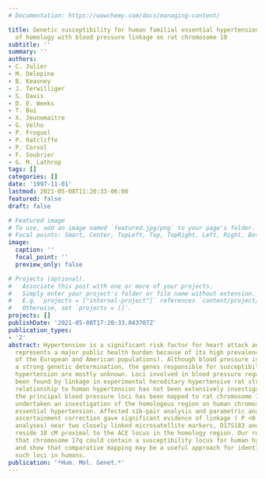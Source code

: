 ```yaml
---
# Documentation: https://wowchemy.com/docs/managing-content/

title: Genetic susceptibility for human familial essential hypertension in a region
  of homology with blood pressure linkage on rat chromosome 10
subtitle: ''
summary: ''
authors:
- C. Julier
- M. Delepine
- B. Keavney
- J. Terwilliger
- S. Davis
- D. E. Weeks
- T. Bui
- X. Jeunemaitre
- G. Velho
- P. Froguel
- P. Ratcliffe
- P. Corvol
- F. Soubrier
- G. M. Lathrop
tags: []
categories: []
date: '1997-11-01'
lastmod: 2021-05-08T11:20:33-06:00
featured: false
draft: false

# Featured image
# To use, add an image named `featured.jpg/png` to your page's folder.
# Focal points: Smart, Center, TopLeft, Top, TopRight, Left, Right, BottomLeft, Bottom, BottomRight.
image:
  caption: ''
  focal_point: ''
  preview_only: false

# Projects (optional).
#   Associate this post with one or more of your projects.
#   Simply enter your project's folder or file name without extension.
#   E.g. `projects = ["internal-project"]` references `content/project/deep-learning/index.md`.
#   Otherwise, set `projects = []`.
projects: []
publishDate: '2021-05-08T17:20:33.043707Z'
publication_types:
- '2'
abstract: Hypertension is a significant risk factor for heart attack and stroke and
  represents a major public health burden because of its high prevalence (e.g. 15-20%
  of the European and American populations). Although blood pressure is known to have
  a strong genetic determination, the genes responsible for susceptibility to essential
  hypertension are mostly unknown. Loci involved in blood pressure regulation have
  been found by linkage in experimental hereditary hypertensive rat strains, but their
  relationship to human hypertension has not been extensively investigated. One of
  the principal blood pressure loci has been mapped to rat chromosome 10 and we have
  undertaken an investigation of the homologous region on human chromosome 17 in familial
  essential hypertension. Affected sib-pair analysis and parametric analysis with
  ascertainment correction gave significant evidence of linkage ( P <0.0001 in some
  analyses) near two closely linked microsatellite markers, D17S183 and D17S934, that
  reside 18 cM proximal to the ACE locus in the homology region. Our results indicate
  that chromosome 17q could contain a susceptibility locus for human hypertension
  and show that comparative mapping may be a useful approach for identification of
  such loci in humans.
publication: '*Hum. Mol. Genet.*'
---
```

